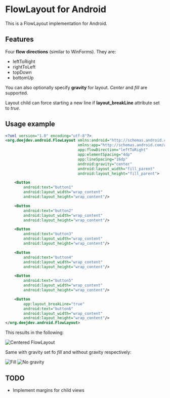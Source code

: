 FlowLayout for Android
======================
This is a FlowLayout implementation for Android.

Features
--------

Four **flow directions** (similar to WinForms). They are:
- leftToRight
- rightToLeft
- topDown
- bottomUp

You can also optionally specify **gravity** for layout. *Center* and *fill* are supported.

Layout child can force starting a new line if **layout_breakLine** attribute set to *true*.

Usage example
-------------
```xml
<?xml version="1.0" encoding="utf-8"?>
<org.deejdev.android.FlowLayout xmlns:android="http://schemas.android.com/apk/res/android"
                                xmlns:app="http://schemas.android.com/apk/res-auto"
                                app:flowDirection="leftToRight"
                                app:elementSpacing="4dp"
                                app:lineSpacing="16dp"
                                android:gravity="center"
                                android:layout_width="fill_parent"
                                android:layout_height="fill_parent">

    <Button
        android:text="button1"
        android:layout_width="wrap_content"
        android:layout_height="wrap_content"/>

    <Button
        android:text="button2"
        android:layout_width="wrap_content"
        android:layout_height="wrap_content"/>

    <Button
        android:text="button3"
        android:layout_width="wrap_content"
        android:layout_height="wrap_content"/>

    <Button
        android:text="button4"
        android:layout_width="wrap_content"
        android:layout_height="wrap_content"/>

    <Button
        android:text="button5"
        android:layout_width="wrap_content"
        android:layout_height="wrap_content"/>

    <Button
        app:layout_breakLine="true"
        android:text="button6"
        android:layout_width="wrap_content"
        android:layout_height="wrap_content"/>
</org.deejdev.android.FlowLayout>
```
This results in the following:

![Centered FlowLayout](https://raw.github.com/ultimate-deej/FlowLayout-for-Android/master/screenshots/center.png)

Same with gravity set fo *fill* and without gravity respectively:

![Fill](https://raw.github.com/ultimate-deej/FlowLayout-for-Android/master/screenshots/fill.png)
![No gravity](https://raw.github.com/ultimate-deej/FlowLayout-for-Android/master/screenshots/no-gravity.png)

TODO
----
- Implement margins for child views
